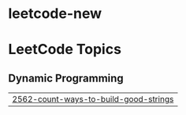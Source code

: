 # leetcode-new
<!---LeetCode Topics Start-->
# LeetCode Topics
## Dynamic Programming
|  |
| ------- |
| [2562-count-ways-to-build-good-strings](https://github.com/Tharunkumars109/leetcode-new/tree/master/2562-count-ways-to-build-good-strings) |
<!---LeetCode Topics End-->